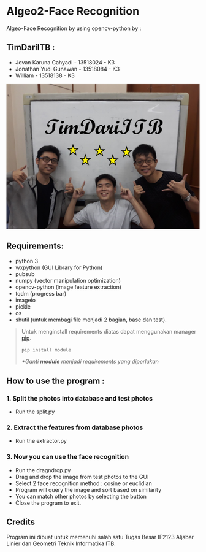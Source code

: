 # Algeo2-Face Recognition
Algeo-Face Recognition by using opencv-python
by : 
## TimDariITB :
- Jovan Karuna Cahyadi  - 13518024 - K3
- Jonathan Yudi Gunawan - 13518084 - K3
- William               - 13518138 - K3 

![Image of Us](https://github.com/JovanKaruna/Algeo2-Face/blob/master/Algeo-18024/doc/FotoCover.jpg)
## Requirements:
- python 3
- wxpython (GUI Library for Python)
- pubsub
- numpy (vector manipulation optimization)
- opencv-python (image feature extraction)
- tqdm (progress bar)
- imageio 
- pickle
- os
- shutil (untuk membagi file menjadi 2 bagian, base dan test).

> Untuk menginstall requirements diatas dapat menggunakan manager [pip](https://pip.pypa.io/en/stable/).
> ```bash
> pip install module
> ```
> <em>*Ganti <strong>module</strong> menjadi requirements yang diperlukan</em> 

## How to use the program :
### 1. Split the photos into database and test photos
- Run the split.py
### 2. Extract the features from database photos
- Run the extractor.py
### 3. Now you can use the face recognition
- Run the dragndrop.py 
- Drag and drop the image from test photos to the GUI
- Select 2 face recognition method : cosine or euclidian
- Program will query the image and sort based on similarity
- You can match other photos by selecting the button
- Close the program to exit.

## Credits
Program ini dibuat untuk memenuhi salah satu Tugas Besar IF2123 Aljabar Linier dan Geometri Teknik Informatika ITB. 
